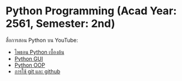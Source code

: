 # Python Programming (Acad Year: 2561, Semester: 2nd)

สื่อการสอน Python บน YouTube:  
- [ไพธอน Python เบื้องต้น](https://www.youtube.com/playlist?list=PLoTScYm9O0GEoKcXJ-C5NrywxpvATaoG1)
- [Python GUI](https://www.youtube.com/playlist?list=PLoTScYm9O0GFB1Y3cCmb9aPD5xRB1T11y)
- [Python OOP](https://www.youtube.com/playlist?list=PLoTScYm9O0GEIZzlTKPUiOqkewkWmwadW)
- [การใช้ git และ github](https://www.youtube.com/playlist?list=PLoTScYm9O0GGsV1ZAyP4m_iyAbflQrKrX)
